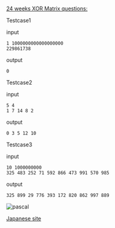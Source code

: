 
#

[24 weeks XOR Matrix questions: ](https://www.hackerrank.com/contests/w24/challenges/xor-matrix)

Testcase1

input
```
1 1000000000000000000
229861738
```
output
```
0
```

Testcase2

input
```
5 4
1 7 14 8 2

```
output
```
0 3 5 12 10
```

Testcase3

input
```
10 1000000000
325 483 252 71 592 866 473 991 570 985
```
output
```
325 899 29 776 393 172 820 862 997 889
```


![pascal](https://cloud.githubusercontent.com/assets/5623445/21073926/34899262-beba-11e6-965d-bc60a2a93594.jpg)

[Japanese site](http://pekempey.hatenablog.com/entry/2016/10/17/163944)
